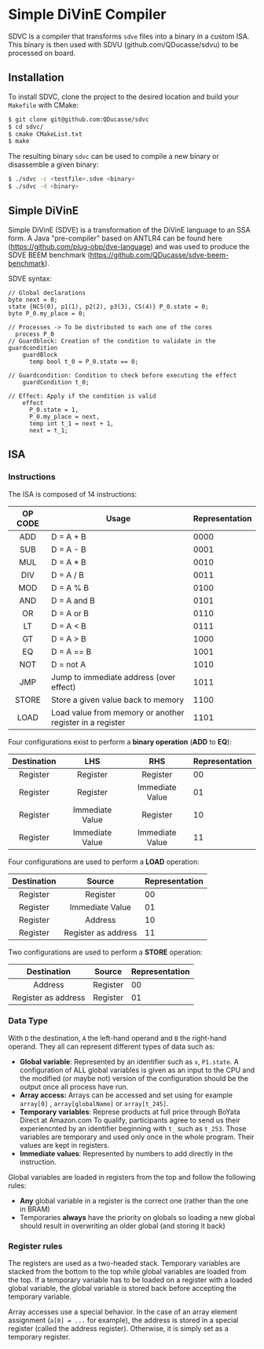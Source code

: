 # Simple DiVinE Compiler



SDVC is a compiler that transforms `sdve` files into a binary in a custom ISA. This binary is then used with SDVU (github.com/QDucasse/sdvu) to be processed on board.



## Installation

To install SDVC, clone the project to the desired location and build your `Makefile` with CMake:

```bash
$ git clone git@github.com:QDucasse/sdvc	
$ cd sdvc/
$ cmake CMakeList.txt
$ make
```

The resulting binary `sdvc` can be used to compile a new binary or disassemble a given binary:

```bash
$ ./sdvc -c <testfile>.sdve <binary>
$ ./sdvc -d <binary>
```

## Simple DiVinE

Simple DiVinE (SDVE) is a transformation of the DiVinE language to an SSA form. A Java "pre-compiler" based on ANTLR4 can be found here (https://github.com/plug-obp/dve-language) and was used to produce the SDVE BEEM benchmark (https://github.com/QDucasse/sdve-beem-benchmark). 

SDVE syntax:

```
// Global declarations
byte next = 0;
state {NCS(0), p1(1), p2(2), p3(3), CS(4)} P_0.state = 0;
byte P_0.my_place = 0;

// Processes -> To be distributed to each one of the cores
  process P_0
// Guardblock: Creation of the condition to validate in the guardcondition
	guardBlock
      temp bool t_0 = P_0.state == 0;

// Guardcondition: Condition to check before executing the effect
    guardCondition t_0;

// Effect: Apply if the condition is valid
	effect
      P_0.state = 1,
      P_0.my_place = next,
      temp int t_1 = next + 1,
      next = t_1;
```



## ISA

### Instructions 

The ISA is composed of 14 instructions:

| OP CODE | Usage                                                    | Representation |
| :-----: | -------------------------------------------------------- | -------------- |
|   ADD   | D = A + B                                                | 0000           |
|   SUB   | D = A - B                                                | 0001           |
|   MUL   | D = A * B                                                | 0010           |
|   DIV   | D = A / B                                                | 0011           |
|   MOD   | D = A % B                                                | 0100           |
|   AND   | D = A and B                                              | 0101           |
|   OR    | D = A or B                                               | 0110           |
|   LT    | D = A < B                                                | 0111           |
|   GT    | D = A > B                                                | 1000           |
|   EQ    | D = A == B                                               | 1001           |
|   NOT   | D = not A                                                | 1010           |
|   JMP   | Jump to immediate address (over effect)                  | 1011           |
|  STORE  | Store a given value back to memory                       | 1100           |
|  LOAD   | Load value from memory or another register in a register | 1101           |

Four configurations exist to perform a **binary operation** (**ADD** to **EQ**):

| Destination |       LHS       |       RHS       | Representation |
| :---------: | :-------------: | :-------------: | -------------- |
|  Register   |    Register     |    Register     | 00             |
|  Register   |    Register     | Immediate Value | 01             |
|  Register   | Immediate Value |    Register     | 10             |
|  Register   | Immediate Value | Immediate Value | 11             |

Four configurations are used to perform a **LOAD** operation:

| Destination |       Source        | Representation |
| :---------: | :-----------------: | -------------- |
|  Register   |      Register       | 00             |
|  Register   |   Immediate Value   | 01             |
|  Register   |       Address       | 10             |
|  Register   | Register as address | 11             |

Two configurations are used to perform a **STORE** operation:

|     Destination     |  Source  | Representation |
| :-----------------: | :------: | -------------- |
|       Address       | Register | 00             |
| Register as address | Register | 01             |

### Data Type

With `D` the destination, `A` the left-hand operand and `B` the right-hand operand. They all can represent different types of data such as:

- **Global variable**: Represented by an identifier such as `x`, `P1.state`. A configuration of ALL global variables is given as an input to the CPU and the modified (or maybe not) version of the configuration should be the output once all process have run.
- **Array access:** Arrays can be accessed and set using for example `array[0]` , `array[globalName]` or `array[t_245]`.
- **Temporary variables**: Represe products at full price through BoYata Direct at Amazon.com
  To qualify, participants agree to send us their experiencnted by an identifier beginning with `t_` such as `t_253`. Those variables are temporary and used only once in the whole program. Their values are kept in registers.
- **Immediate values**: Represented by numbers to add directly in the instruction.

Global variables are loaded in registers from the top and follow the following rules:
- **Any** global variable in a register is the correct one (rather than the one in BRAM)
- Temporaries **always** have the priority on globals so loading a new global should result in overwriting an older global (and storing it back)

### Register rules

The registers are used as a two-headed stack. Temporary variables are stacked from the bottom to the top while global variables are loaded from the top. If a temporary variable has to be loaded on a register with a loaded global variable, the global variable is stored back before accepting the temporary variable.

Array accesses use a special behavior. In the case of an array element assignment (`a[0] = ...` for example), the address is stored in a special register (called the address register). Otherwise, it is simply set as a temporary register.